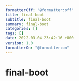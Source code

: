 ```yaml
---
formatterOff: "@formatter:off"
title: final-boot 
subtitle: final-boot 
summary: final-boot
categories: [] 
tags: [] 
date: 2022-03-04 23:42:16 +800 
version: 1.0
formatterOn: "@formatter:on"
---
```


# final-boot